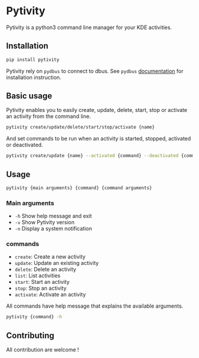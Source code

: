 # Pytivity

Pytivity is a python3 command line manager for your KDE activities.

## Installation

```bash
pip install pytivity
```

Pytivity rely on `pydbus` to connect to dbus. See `pydbus` [documentation](https://github.com/LEW21/pydbus) for installation instruction.

## Basic usage

Pytivity enables you to easily create, update, delete, start, stop or activate an activity from the command line.

```bash
pytivity create/update/delete/start/stop/activate {name}
```

And set commands to be run when an activity is started, stopped, activated or deactivated.

```bash
pytivity create/update {name} --activated {command} --deactivated {command} --started {command} --stopped {command}
```

## Usage

```bash
pytivity {main arguments} {command} {command arguments}
```

### Main arguments

- `-h` Show help message and exit
- `-v` Show Pytivity version
- `-n` Display a system notification

### commands

- `create`: Create a new activity
- `update`: Update an existing activity
- `delete`: Delete an activity
- `list`: List activities
- `start`: Start an activity
- `stop`: Stop an activity
- `activate`: Activate an activity

All commands have help message that explains the available arguments.

```bash
pytivity {command} -h
```

## Contributing

All contribution are welcome !